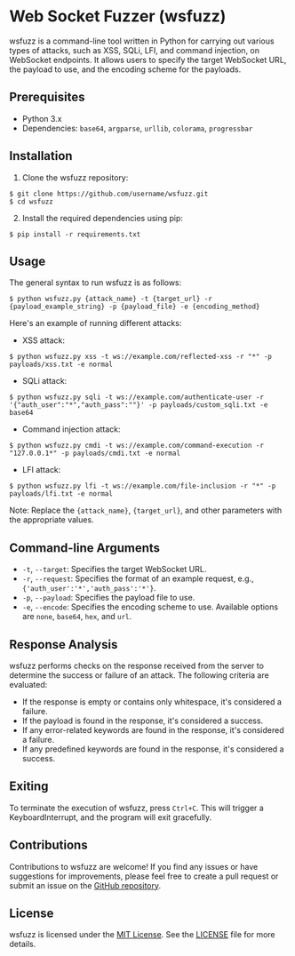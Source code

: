 # Web Socket Fuzzer (wsfuzz)

wsfuzz is a command-line tool written in Python for carrying out various types of attacks, such as XSS, SQLi, LFI, and command injection, on WebSocket endpoints. It allows users to specify the target WebSocket URL, the payload to use, and the encoding scheme for the payloads.

## Prerequisites

- Python 3.x
- Dependencies: `base64`, `argparse`, `urllib`, `colorama`, `progressbar`

## Installation

1. Clone the wsfuzz repository:

```shell
$ git clone https://github.com/username/wsfuzz.git
$ cd wsfuzz
```

2. Install the required dependencies using pip:

```shell
$ pip install -r requirements.txt
```

## Usage

The general syntax to run wsfuzz is as follows:

```shell
$ python wsfuzz.py {attack_name} -t {target_url} -r {payload_example_string} -p {payload_file} -e {encoding_method}
```

Here's an example of running different attacks:

- XSS attack:

```shell
$ python wsfuzz.py xss -t ws://example.com/reflected-xss -r "*" -p payloads/xss.txt -e normal
```

- SQLi attack:

```shell
$ python wsfuzz.py sqli -t ws://example.com/authenticate-user -r '{"auth_user":"*","auth_pass":""}' -p payloads/custom_sqli.txt -e base64
```

- Command injection attack:

```shell
$ python wsfuzz.py cmdi -t ws://example.com/command-execution -r "127.0.0.1*" -p payloads/cmdi.txt -e normal
```

- LFI attack:

```shell
$ python wsfuzz.py lfi -t ws://example.com/file-inclusion -r "*" -p payloads/lfi.txt -e normal
```

Note: Replace the `{attack_name}`, `{target_url}`, and other parameters with the appropriate values.

## Command-line Arguments

- `-t`, `--target`: Specifies the target WebSocket URL.
- `-r`, `--request`: Specifies the format of an example request, e.g., `{'auth_user':'*','auth_pass':'*'}`.
- `-p`, `--payload`: Specifies the payload file to use.
- `-e`, `--encode`: Specifies the encoding scheme to use. Available options are `none`, `base64`, `hex`, and `url`.

## Response Analysis

wsfuzz performs checks on the response received from the server to determine the success or failure of an attack. The following criteria are evaluated:

- If the response is empty or contains only whitespace, it's considered a failure.
- If the payload is found in the response, it's considered a success.
- If any error-related keywords are found in the response, it's considered a failure.
- If any predefined keywords are found in the response, it's considered a success.

## Exiting

To terminate the execution of wsfuzz, press `Ctrl+C`. This will trigger a KeyboardInterrupt, and the program will exit gracefully.

## Contributions

Contributions to wsfuzz are welcome! If you find any issues or have suggestions for improvements, please feel free to create a pull request or submit an issue on the [GitHub repository](https://github.com/username/wsfuzz).

## License

wsfuzz is licensed under the [MIT License](https://opensource.org/licenses/MIT). See the [LICENSE](LICENSE) file for more details.
